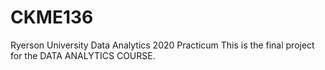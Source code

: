 # CKME136
Ryerson University Data Analytics 2020 Practicum
This is the final project for the DATA ANALYTICS COURSE.
